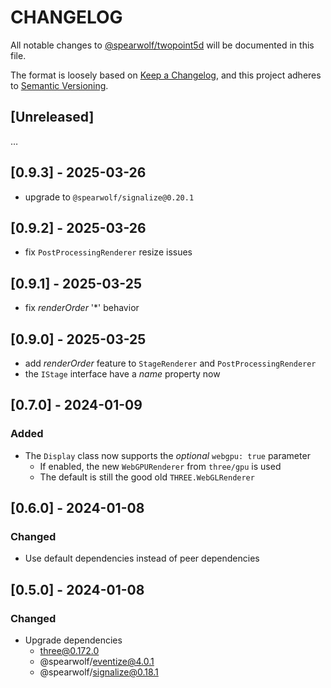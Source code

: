 # CHANGELOG

All notable changes to [@spearwolf/twopoint5d](https://github.com/spearwolf/twopoint5d/tree/main/packages/twopoint5d) will be documented in this file.

The format is loosely based on [Keep a Changelog](https://keepachangelog.com/en/1.1.0/),
and this project adheres to [Semantic Versioning](https://semver.org/spec/v2.0.0.html).

## [Unreleased]

&mldr;

## [0.9.3] - 2025-03-26

- upgrade to `@spearwolf/signalize@0.20.1`

## [0.9.2] - 2025-03-26

- fix `PostProcessingRenderer` resize issues

## [0.9.1] - 2025-03-25

- fix _renderOrder_ '*' behavior

## [0.9.0] - 2025-03-25

- add _renderOrder_ feature to `StageRenderer` and `PostProcessingRenderer`
- the `IStage` interface have a _name_ property now

## [0.7.0] - 2024-01-09

### Added

- The `Display` class now supports the _optional_ `webgpu: true` parameter
  - If enabled, the new `WebGPURenderer` from `three/gpu` is used
  - The default is still the good old `THREE.WebGLRenderer`


## [0.6.0] - 2024-01-08

### Changed

- Use default dependencies instead of peer dependencies


## [0.5.0] - 2024-01-08

### Changed

- Upgrade dependencies
  - three@0.172.0
  - @spearwolf/eventize@4.0.1
  - @spearwolf/signalize@0.18.1
